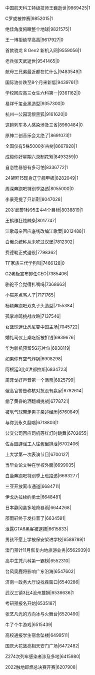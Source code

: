 中国航天科工特级技师王巍逝世|9869425|1

C罗或被停赛|9852015|1

绝佳角度俯瞰整个地球|9821575|1

王一博拒绝举高高|9617927|0

首款骁龙 8 Gen2 新机入网|9559056|1

老兵张天武逝世|9541465|0

航母三兄弟最近都在忙什么|9483549|1

国际油价跌至8个月来新低|9439761|1

学校回应高三女生六科第一|9361162|0

易烊千玺全黑造型|9357300|0

杭州一公园现银黑狐|9161620|0

这趟列车多人感染涉及三省|8960484|0

原神二创音乐会太绝了|8691073|1

全国仅有5株5000岁古树|8667928|1

成毅你好星期六录制花絮|8493259|0

自恋性暴怒有多可怕|8336772|1

24架歼15现身辽宁舰甲板|8282049|1

周深奔跑吧特别季路透|8055000|0

李景亮提了只新鞋|8047028|

20岁武警1秒95击中4个目标|8038819|1

王鹤棣狂炫辣条|8017747|

江歌母亲回应底线改编江歌案|8012488|1

白俄总统称从未吃过汉堡|7812302|

费德勒正式退役|7798362|

TF家族三代学狗叫|7466128|0

G2老板宣布卸任CEO|7385406|

骆驼不会觉得扎嘴吗|7368663|

小猫差点骂人了|7171765|

杨颖奔跑吧双丸子头造型|7155384|

孤掌难鸣挑战攻略|7137546|

女篮球迷让悉尼变中国主场|7045722|

婚礼司仪上桌吃饭被扣钱|6939676|

华为新机预留5G芯片位|6938119|

如果你有空气炸锅|6908298|

阿根廷3比0洪都拉斯|6834723|

周菲戈好声音第一个满票|6825799|

俄高官警告称核对抗没有赢家|6782614|

偷了黄昏的酒翻唱挑战|6778721|

被氢气球带走男子亲述经历|6760849|

与你到永久翻唱|6718803|1

公交公司回应司机等红灯时跳舞|6702655|

佐香园辟谣工人往酱里排泄|6702406|

上大学第一次表演节目|6700127|

当毕业论文种在学校外面|6699035|

白鹿奔跑吧特别季上班路透|6693277|

三亚开放离市通道|6684711|

伊戈达拉续约勇士|6648481|

日本静冈县多地降暴雨|6644268|

邵雨轩终于发抖音了|6634591|

泄露GTA6黑客被逮捕|6615833|

男孩不愿上学被保安架进学校|6589789|1

澳门预计11月恢复内地旅游业务|6562939|0

高中生凭六科第一霸榜|6552310|

台风奥鹿将影响广东沿海|6547602|

济南一政务大厅设找茬窗口|6540286|

武汉三镇3比4沧州雄狮|6536636|1

考研预报名开始|6535187|

张艺凡光的方向冰与火舞台|6520490|

牛了个牛游戏|6515439|

高校通报学生宿舍坠楼|6499511|

国庆大花篮亮相天安门广场|6472482|

Z274次列车感染者涉及多地|6415980|

2022触地即燃总决赛开赛|6207908|


